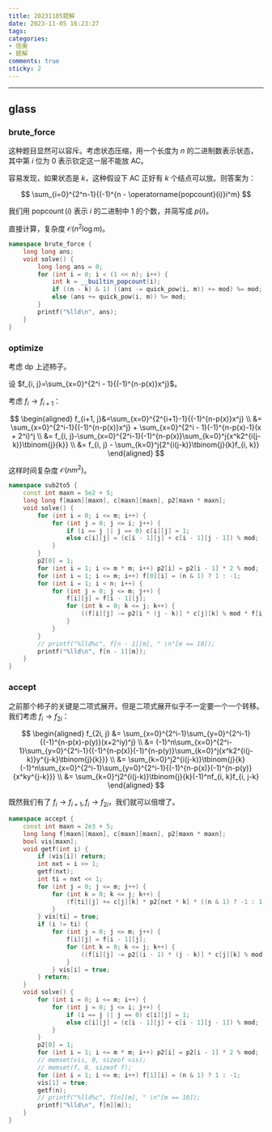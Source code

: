 ```yaml
---
title: 20231105题解
date: 2023-11-05 16:23:27
tags:
categories:
- 信奥
- 题解
comments: true
sticky: 2
---
```

---
<!--more-->

## glass

### brute_force

这种题目显然可以容斥。考虑状态压缩，用一个长度为 $n$ 的二进制数表示状态，其中第 $i$ 位为 0 表示钦定这一层不能放 AC。

容易发现，如果状态是 $k$，这种假设下 AC 正好有 $k$ 个结点可以放。则答案为：

$$
\sum_{i=0}^{2^n-1}{(-1)^{n - \operatorname{popcount}(i)}i^m}
$$

我们用 $\operatorname{popcount}(i)$ 表示 $i$ 的二进制中 1 的个数，并简写成 $p(i)$。

直接计算，复杂度 $\mathcal{O}(n^2 \log m)$。

```cpp
namespace brute_force {
    long long ans;
    void solve() {
        long long ans = 0;
        for (int i = 0; i < (1 << n); i++) {
            int k = __builtin_popcount(i);
            if ((n - k) & 1) ((ans -= quick_pow(i, m)) += mod) %= mod;
            else (ans += quick_pow(i, m)) %= mod;
        }
        printf("%lld\n", ans);
    }
}
```

### optimize

考虑 dp 上述柿子。

设 $f_{i, j}=\sum_{x=0}^{2^i - 1}{(-1)^{n-p(x)}x^j}$。

考虑 $f_i \to f_{i+1}$：

$$
\begin{aligned}
f_{i+1, j}&=\sum_{x=0}^{2^{i+1}-1}{(-1)^{n-p(x)}x^j} \\
&= \sum_{x=0}^{2^i-1}{(-1)^{n-p(x)}x^j} + \sum_{x=0}^{2^i - 1}(-1)^{n-p(x)-1}(x + 2^i)^j \\
&= f_{i, j}-\sum_{x=0}^{2^i-1}(-1)^{n-p(x)}\sum_{k=0}^j{x^k2^{i(j-k)}\tbinom{j}{k}} \\
&= f_{i, j} - \sum_{k=0}^j{2^{i(j-k)}\tbinom{j}{k}f_{i, k}}
\end{aligned}
$$

这样时间复杂度 $\mathcal{O}(nm^2)$。

```cpp
namespace sub2to5 {
    const int maxn = 5e2 + 5;
    long long f[maxn][maxn], c[maxn][maxn], p2[maxn * maxn];
    void solve() {
        for (int i = 0; i <= m; i++) {
            for (int j = 0; j <= i; j++) {
                if (i == j || j == 0) c[i][j] = 1;
                else c[i][j] = (c[i - 1][j] + c[i - 1][j - 1]) % mod;
            }
        }
        p2[0] = 1;
        for (int i = 1; i <= m * m; i++) p2[i] = p2[i - 1] * 2 % mod;
        for (int i = 1; i <= m; i++) f[0][i] = (n & 1) ? 1 : -1;
        for (int i = 1; i < n; i++) {
            for (int j = 0; j <= m; j++) {
                f[i][j] = f[i - 1][j];
                for (int k = 0; k <= j; k++) {
                    ((f[i][j] -= p2[i * (j - k)] * c[j][k] % mod * f[i - 1][k] % mod) += mod) %= mod;
                }
            }
        }
        // printf("%lld%c", f[n - 1][m], " \n"[m == 10]);
        printf("%lld\n", f[n - 1][m]);
    }
}
```

### accept

之前那个柿子的关键是二项式展开。但是二项式展开似乎不一定要一个一个转移。我们考虑 $f_i \to f_{2i}$：

$$
\begin{aligned}
f_{2i, j} &= \sum_{x=0}^{2^i-1}\sum_{y=0}^{2^i-1}{(-1)^{n-p(x)-p(y)}(x+2^iy)^j} \\
&= (-1)^n\sum_{x=0}^{2^i-1}\sum_{y=0}^{2^i-1}{(-1)^{n-p(x)}(-1)^{n-p(y)}\sum_{k=0}^j{x^k2^{i(j-k)}y^{j-k}\tbinom{j}{k}}} \\
&= \sum_{k=0}^j2^{i(j-k)}\tbinom{j}{k}(-1)^n\sum_{x=0}^{2^i-1}\sum_{y=0}^{2^i-1}{(-1)^{n-p(x)}(-1)^{n-p(y)}{x^ky^{j-k}}} \\
&= \sum_{k=0}^j2^{i(j-k)}\tbinom{j}{k}(-1)^nf_{i, k}f_{i, j-k}
\end{aligned}
$$

既然我们有了 $f_i \to f_{i+1},f_i \to f_{2i}$，我们就可以倍增了。

```cpp
namespace accept {
    const int maxn = 2e3 + 5;
    long long f[maxn][maxn], c[maxn][maxn], p2[maxn * maxn];
    bool vis[maxn];
    void getf(int i) {
        if (vis[i]) return;
        int nxt = i >> 1;
        getf(nxt);
        int ti = nxt << 1;
        for (int j = 0; j <= m; j++) {
            for (int k = 0; k <= j; k++) {
                (f[ti][j] += c[j][k] * p2[nxt * k] * ((n & 1) ? -1 : 1) % mod * f[nxt][j - k] % mod * f[nxt][k] % mod + mod) %= mod;
            }
        } vis[ti] = true;
        if (i != ti) {
            for (int j = 0; j <= m; j++) {
                f[i][j] = f[i - 1][j];
                for (int k = 0; k <= j; k++) {
                    ((f[i][j] -= p2[(i - 1) * (j - k)] * c[j][k] % mod * f[i - 1][k] % mod) += mod) %= mod;
                }
            } vis[i] = true;
        } return;
    }
    void solve() {
        for (int i = 0; i <= m; i++) {
            for (int j = 0; j <= i; j++) {
                if (i == j || j == 0) c[i][j] = 1;
                else c[i][j] = (c[i - 1][j] + c[i - 1][j - 1]) % mod;
            }
        }
        p2[0] = 1;
        for (int i = 1; i <= m * m; i++) p2[i] = p2[i - 1] * 2 % mod;
        // memset(vis, 0, sizeof vis);
        // memset(f, 0, sizeof f);
        for (int i = 1; i <= m; i++) f[1][i] = (n & 1) ? 1 : -1;
        vis[1] = true;
        getf(n);
        // printf("%lld%c", f[n][m], " \n"[m == 10]);
        printf("%lld\n", f[n][m]);
    }
}
```